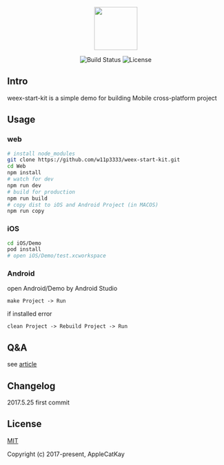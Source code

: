 
<p align="center"><img width="100"src="https://market.dotwe.org/assets/images/logo.png"></a></p>

<p align="center">
  <img src="https://img.shields.io/github/stars/w11p3333/weex-start-kit.svg?style=social&label=Star" alt="Build Status">
<img src="https://img.shields.io/packagist/l/doctrine/orm.svg" alt="License">
  <br>
</p>

## Intro

weex-start-kit is a simple demo for building Mobile cross-platform project

## Usage

### web

```bash
# install node_modules
git clone https://github.com/w11p3333/weex-start-kit.git
cd Web
npm install
# watch for dev
npm run dev
# build for production
npm run build
# copy dist to iOS and Android Project (in MACOS)
npm run copy
```

### iOS

```bash
cd iOS/Demo
pod install
# open iOS/Demo/test.xcworkspace
```

### Android

open Android/Demo by Android Studio  

```
make Project -> Run
```

if installed error

```
clean Project -> Rebuild Project -> Run
```

## Q&A

see [article](http://www.jianshu.com/p/497f1a9ff33f)

## Changelog

2017.5.25 first commit

## License

[MIT](http://opensource.org/licenses/MIT)

Copyright (c) 2017-present, AppleCatKay


